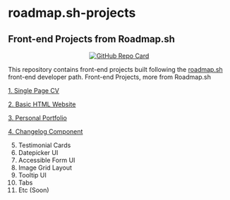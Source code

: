 # roadmap.sh-projects
## Front-end Projects from Roadmap.sh

<p align="center">
  <a href="https://github.com/himangmyid/roadmap.sh-projects">
    <img src="https://github-readme-stats.vercel.app/api/pin/?username=himangmyid&repo=roadmap.sh-projects&theme=tokyonight" alt="GitHub Repo Card">
  </a>
</p>


This repository contains front-end projects built following the [roadmap.sh](https://roadmap.sh/) front-end developer path.
Front-end Projects, more from Roadmap.sh

[1. Single Page CV ](https://roadmap.sh/projects/single-page-cv)

[2. Basic HTML Website](https://roadmap.sh/projects/basic-html-website)

[3. Personal Portfolio](https://roadmap.sh/projects/portfolio-website)

[4. Changelog Component](https://roadmap.sh/projects/changelog-component)


5. Testimonial Cards
6. Datepicker UI
7. Accessible Form UI
8. Image Grid Layout
9. Tooltip UI
10. Tabs
11. Etc (Soon)
